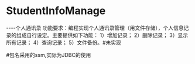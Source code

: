 # StudentInfoManage
----个人通讯录
功能要求：编程实现个人通讯录管理（用文件存储），个人信息记录的组成自行设定。主要提供如下功能：
1）增加记录；
2）删除记录；
3）显示所有记录；
4）查询记录；
5）文件备份。#未实现

#包名采用的ssm,实际为JDBC的使用

